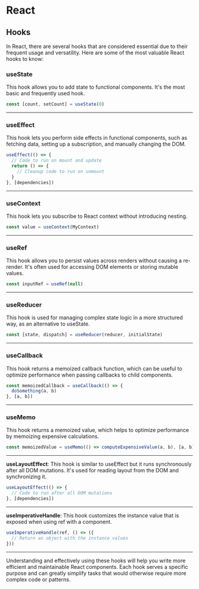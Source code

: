 # React

## Hooks

In React, there are several hooks that are considered essential due to their frequent usage and versatility. Here are some of the most valuable React hooks to know:

### useState

This hook allows you to add state to functional components. It's the most basic and frequently used hook.

```jsx
const [count, setCount] = useState(0)
```

---

### useEffect

This hook lets you perform side effects in functional components, such as fetching data, setting up a subscription, and manually changing the DOM.

```jsx
useEffect(() => {
  // Code to run on mount and update
  return () => {
    // Cleanup code to run on unmount
  }
}, [dependencies])
```

---

### useContext

This hook lets you subscribe to React context without introducing nesting.

```jsx
const value = useContext(MyContext)
```

---

### useRef

This hook allows you to persist values across renders without causing a re-render. It's often used for accessing DOM elements or storing mutable values.

```jsx
const inputRef = useRef(null)
```

---

### useReducer

This hook is used for managing complex state logic in a more structured way, as an alternative to useState.

```jsx
const [state, dispatch] = useReducer(reducer, initialState)
```

---

### useCallback

This hook returns a memoized callback function, which can be useful to optimize performance when passing callbacks to child components.

```jsx
const memoizedCallback = useCallback(() => {
  doSomething(a, b)
}, [a, b])
```

---

### useMemo

This hook returns a memoized value, which helps to optimize performance by memoizing expensive calculations.

```jsx
const memoizedValue = useMemo(() => computeExpensiveValue(a, b), [a, b])
```

---

**useLayoutEffect**: This hook is similar to useEffect but it runs synchronously after all DOM mutations. It's used for reading layout from the DOM and synchronizing it.

```jsx
useLayoutEffect(() => {
  // Code to run after all DOM mutations
}, [dependencies])
```

---

**useImperativeHandle**: This hook customizes the instance value that is exposed when using ref with a component.

```jsx
useImperativeHandle(ref, () => ({
  // Return an object with the instance values
}))
```

---

Understanding and effectively using these hooks will help you write more efficient and maintainable React components. Each hook serves a specific purpose and can greatly simplify tasks that would otherwise require more complex code or patterns.
